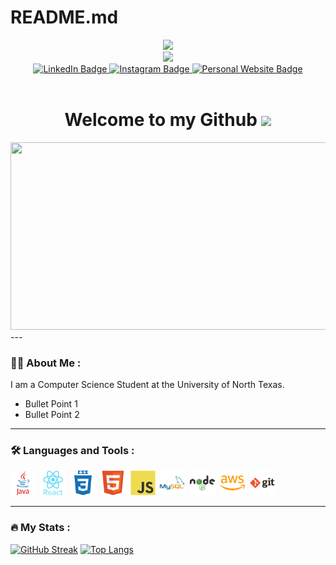 # README.md

<div align="center">
  <img src="https://capsule-render.vercel.app/api?text=Hey%20Everyone!&animation=fadeIn&type=waving&color=gradient&customColorList=4&height=100"/>
</div>

<div id="header" align="center">
  <img src="https://media.giphy.com/media/v1.Y2lkPTc5MGI3NjExMDk0ZXA3ODUxbWtuZmZhc3JvZHYzc29vNWYydHh4b3dtN2ZoMW84OSZlcD12MV9pbnRlcm5hbF9naWZfYnlfaWQmY3Q9Zw/2IudUHdI075HL02Pkk/giphy.gif" width="100"/>
</div>

<div id="badges" align="center"> 
  <a href="http://www.linkedin.com/in/genesis-umanzor">
        <img src="https://img.shields.io/badge/LinkedIn-blue?style=for-the-badge&logo=linkedin&logoColor=white" alt="LinkedIn Badge"/>
  </a>
  <a href="">
    <img src="https://img.shields.io/badge/Instagram-%23E4405F?style=for-the-badge&logo=instagram&logoColor=white" alt="Instagram Badge"/>
  </a>
  <a href="">
    <img src="https://img.shields.io/badge/Personal_Website-Genesis_Umanzor-blue?style=for-the-badge" alt="Personal Website Badge"/>
  </a>
</div>

<div id="views" align="center">
  <img src="https://komarev.com/ghpvc/?username=thedustinruiz&style=flat-square&color=blue" alt=""/>
</div>

<div id="welcomeText" align="center">    
    <h1>
      Welcome to my Github
      <img src="https://media.giphy.com/media/WO6TiLAAfjVVnIf3JK/giphy.gif" width="30px"/>
    </h1>
</div>

<div align="center">
  <img src="https://media.giphy.com/media/v1.Y2lkPTc5MGI3NjExYXVibDR5dGhvdmJkdGd4d2xpMWllYXA4a3d0OTN0a243MjhkdmxsdiZlcD12MV9pbnRlcm5hbF9naWZfYnlfaWQmY3Q9Zw/xVRRDVP6lqtNQJrzN7/giphy.gif" width="600" height="300"/>
</div>
---

### :man_technologist: About Me :
I am a Computer Science Student at the University of North Texas.
- Bullet Point 1
- Bullet Point 2

---

### :hammer_and_wrench: Languages and Tools :
<div>
  <img src="https://github.com/devicons/devicon/blob/master/icons/java/java-original-wordmark.svg" title="Java" alt="Java" width="40" height="40"/>&nbsp;
  <img src="https://github.com/devicons/devicon/blob/master/icons/react/react-original-wordmark.svg" title="React" alt="React" width="40" height="40"/>&nbsp;
  <img src="https://github.com/devicons/devicon/blob/master/icons/css3/css3-plain-wordmark.svg"  title="CSS3" alt="CSS" width="40" height="40"/>&nbsp;
  <img src="https://github.com/devicons/devicon/blob/master/icons/html5/html5-original.svg" title="HTML5" alt="HTML" width="40" height="40"/>&nbsp;
  <img src="https://github.com/devicons/devicon/blob/master/icons/javascript/javascript-original.svg" title="JavaScript" alt="JavaScript" width="40" height="40"/>&nbsp;
  <img src="https://github.com/devicons/devicon/blob/master/icons/mysql/mysql-original-wordmark.svg" title="MySQL"  alt="MySQL" width="40" height="40"/>&nbsp;
  <img src="https://github.com/devicons/devicon/blob/master/icons/nodejs/nodejs-original-wordmark.svg" title="NodeJS" alt="NodeJS" width="40" height="40"/>&nbsp;
  <img src="https://github.com/devicons/devicon/blob/master/icons/amazonwebservices/amazonwebservices-plain-wordmark.svg" title="AWS" alt="AWS" width="40" height="40"/>&nbsp;
  <img src="https://github.com/devicons/devicon/blob/master/icons/git/git-original-wordmark.svg" title="Git" **alt="Git" width="40" height="40"/>
</div>

---

### :fire: My Stats :
[![GitHub Streak](http://github-readme-streak-stats.herokuapp.com?user=theDustinRuiz&theme=dark&background=000000)](https://git.io/streak-stats)
[![Top Langs](https://github-readme-stats.vercel.app/api/top-langs/?username=thedustinruiz&theme=vision-friendly-dark)](https://github.com/anuraghazra/github-readme-stats)
